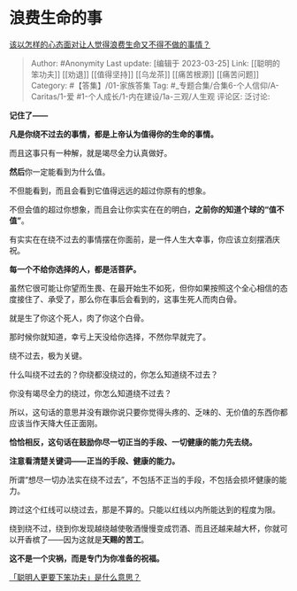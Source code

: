 # 浪费生命的事
[该以怎样的心态面对让人觉得浪费生命又不得不做的事情？](https://www.zhihu.com/question/457093118/answer/1861315517)

> Author: #Anonymity
> Last update: [编辑于 2023-03-25]
> Link: [[聪明的笨功夫]] [[劝退]] [[值得坚持]] [[乌龙茶]] [[痛苦根源]] [[痛苦问题]]
> Category: #【答集】/01-家族答集
> Tag: #_专题合集/合集6-个人信仰/A-Caritas/1-爱 #1-个人成长/1-内在建设/1a-三观/人生观 
> 评论区:
> 泛讨论:

**记住了——**

**凡是你绕不过去的事情，都是上帝认为值得你的生命的事情。**

而且这事只有一种解，就是竭尽全力认真做好。

**然后**你一定能看到为什么值。

不但能看到，而且会看到它值得远远的超过你原有的想象。

不但会值的超过你想象，而且会让你实实在在的明白，**之前你的知道个球的“值不值”**。

有实实在在绕不过去的事情摆在你面前，是一件人生大幸事，你应该立刻摆酒庆祝。

**每一个不给你选择的人，都是活菩萨。**

虽然它很可能让你望而生畏、在最开始生不如死，但你如果按照这个全心相信的态度接住了、承受了，那么你在事后会看到的，这事生死人而肉白骨。

就是生了你这个死人，肉了你这个白骨。

那时候你就知道，幸亏上天没给你选择，不然你早就完了。

绕不过去，极为关键。

什么叫绕不过去的？你绕都没绕过的，你怎么知道绕不过去？

你没有竭尽全力的绕过，你怎么知道绕不过去？

所以，这句话的意思并没有跟你说只要你觉得头疼的、乏味的、无价值的东西你都应该当作天降大任正面刚。

**恰恰相反，这句话在鼓励你尽一切正当的手段、一切健康的能力先去绕。**

**注意看清楚关键词——正当的手段、健康的能力。**

所谓“想尽一切办法实在绕不过去”，不包括不正当的手段，不包括会损坏健康的能力。

跨过这个红线可以绕过去，那是不算的。只能以红线以内所能达到的程度为限。

绕到绕不过，绕到你发现越绕越使敬酒慢慢变成罚酒、而且还越来越大杯，你就可以开香槟了——因为这就是**天赐的苦工**。

**这不是一个灾祸，而是专门为你准备的祝福。**

[「聪明人更要下笨功夫」是什么意思？](https://www.zhihu.com/question/20782378/answer/1331306390)
